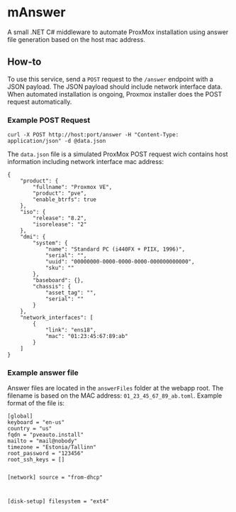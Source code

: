# mAnswer
A small .NET C# middleware to automate ProxMox installation using answer file generation based on the host mac address.

## How-to
<p>To use this service, send a <code>POST</code> request to the <code>/answer</code> endpoint with a JSON payload. The JSON payload should include network interface data. When automated installation is ongoing, Proxmox installer does the POST request automatically.</p>
        <h3>Example POST Request</h3>
        <pre><code>curl -X POST http://host:port/answer -H "Content-Type: application/json" -d @data.json</code></pre>
        <p>The <code>data.json</code> file is a simulated ProxMox POST request wich contains host information including network interface mac address:</p>
        <pre><code>{
    "product": {
        "fullname": "Proxmox VE",
        "product": "pve",
        "enable_btrfs": true
    },
    "iso": {
        "release": "8.2",
        "isorelease": "2"
    },
    "dmi": {
        "system": {
            "name": "Standard PC (i440FX + PIIX, 1996)",
            "serial": "",
            "uuid": "00000000-0000-0000-0000-000000000000",
            "sku": ""
        },
        "baseboard": {},
        "chassis": {
            "asset_tag": "",
            "serial": ""
        }
    },
    "network_interfaces": [
        {
            "link": "ens18",
            "mac": "01:23:45:67:89:ab"
        }
    ]
}</code></pre>
        <h3>Example answer file</h3>
        <p>Answer files are located in the <code>answerFiles</code> folder at the webapp root. The filename is based on the MAC address: <code>01_23_45_67_89_ab.toml</code>. Example format of the file is:</p>
        <pre><code>[global]
keyboard = "en-us"
country = "us"
fqdn = "pveauto.install"
mailto = "mail@nobody"
timezone = "Estonia/Tallinn"
root_password = "123456"
root_ssh_keys = []

[network]
source = "from-dhcp"

[disk-setup]
filesystem = "ext4"</code></pre>
